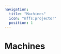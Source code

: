 ```yaml
---
navigation:
  title: "Machines"
  icon: "mffs:projector"
  position: 1
---
```


# Machines

<SubPages />